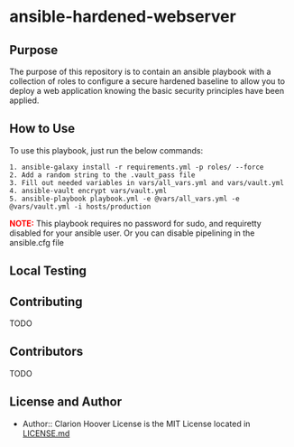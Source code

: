 # ansible-hardened-webserver
## Purpose
The purpose of this repository is to contain an ansible playbook with a collection of roles to configure a secure hardened baseline to allow you to deploy a web application knowing the basic security principles have been applied.

## How to Use
To use this playbook, just run the below commands:
```
1. ansible-galaxy install -r requirements.yml -p roles/ --force
2. Add a random string to the .vault_pass file
3. Fill out needed variables in vars/all_vars.yml and vars/vault.yml
4. ansible-vault encrypt vars/vault.yml
5. ansible-playbook playbook.yml -e @vars/all_vars.yml -e @vars/vault.yml -i hosts/production
```
<p><b><span style="color:red">NOTE:</span></b> This playbook requires no password for sudo, and requiretty disabled for your ansible user. Or you can disable pipelining in the ansible.cfg file</p>

## Local Testing


## Contributing
TODO

## Contributors
TODO

## License and Author
* Author:: Clarion Hoover
License is the MIT License located in [LICENSE.md](LICENSE.md)
